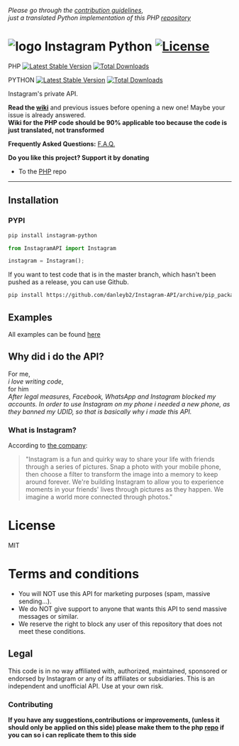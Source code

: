 *Please go through the [contribution guidelines](https://github.com/danleyb2/Instagram-API/blob/master/.github/CONTRIBUTING.md)*,  
*just a translated Python implementation of this PHP [repository](https://github.com/mgp25/Instagram-API)*

# ![logo](/examples/assets/instagram.png) Instagram Python [![License](https://poser.pugx.org/mgp25/instagram-php/license)](https://packagist.org/packages/mgp25/instagram-php)

PHP [![Latest Stable Version](https://poser.pugx.org/mgp25/instagram-php/v/stable)](https://packagist.org/packages/mgp25/instagram-php) [![Total Downloads](https://poser.pugx.org/mgp25/instagram-php/downloads)](https://packagist.org/packages/mgp25/instagram-php)

PYTHON [![Latest Stable Version](http://img.shields.io/pypi/v/instagram-python.svg)](https://pypi.python.org/pypi/instagram-python) [![Total Downloads](http://img.shields.io/pypi/dm/instagram-python.svg)](https://pypi.python.org/pypi/instagram-python)



Instagram's private API.

**Read the [wiki](https://github.com/danleyb2/Instagram-API/wiki)** and previous issues before opening a new one! Maybe your issue is already answered.  
**Wiki for the PHP code should be 90% applicable too because the code is just translated, not transformed**

**Frequently Asked Questions:** [F.A.Q.](https://github.com/danleyb2/Instagram-API/wiki/FAQ)

**Do you like this project? Support it by donating**
 - To the [PHP](https://github.com/mgp25/Instagram-API) repo

----------
## Installation

### PYPI

```sh
pip install instagram-python
```

```py
from InstagramAPI import Instagram

instagram = Instagram();
```

If you want to test code that is in the master branch, which hasn't been pushed as a release, you can use Github.

```sh
pip install https://github.com/danleyb2/Instagram-API/archive/pip_package.zip
```

## Examples

All examples can be found [here](https://github.com/danleyb2/Instagram-API/tree/master/examples)

## Why did i do the API?
For me,  
*i love writing code*,  
for him  
*After legal measures, Facebook, WhatsApp and Instagram blocked my accounts. In order to use Instagram
 on my phone i needed a new phone, as they banned my UDID, so that is basically why i made this API.*

### What is Instagram?
According to [the company](https://instagram.com/about/faq/):

> "Instagram is a fun and quirky way to share your life with friends through a series of pictures. Snap a photo with your mobile phone, then choose a filter to transform the image into a memory to keep around forever. We're building Instagram to allow you to experience moments in your friends' lives through pictures as they happen. We imagine a world more connected through photos."

# License

MIT

# Terms and conditions

- You will NOT use this API for marketing purposes (spam, massive sending...).
- We do NOT give support to anyone that wants this API to send massive messages or similar.
- We reserve the right to block any user of this repository that does not meet these conditions.

## Legal

This code is in no way affiliated with, authorized, maintained, sponsored or endorsed by Instagram or any of its affiliates or subsidiaries. This is an independent and unofficial API. Use at your own risk.

### Contributing
**If you have any suggestions,contributions or improvements, (unless it should only be applied on this side) please make them to the php [repo](https://github.com/mgp25/Instagram-API) if you can so i can replicate them to this side**

